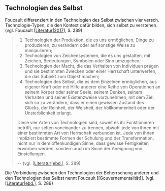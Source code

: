 ## Technologien des Selbst

Foucault differenziert in den Technologien des Selbst zwischen vier versch. Technologie-Typen, die den Kontext dafür bilden, sich selbst zu verstehen. (vgl. Foucault [[Literatur|2017]], S. 289)

> 1. Technologien der Produktion, die es uns ermöglichen, Dinge zu produzieren, zu verändern oder auf sonstige Weise zu manipulieren;
> 2. Technologien von Zeichensystemen, die es uns gestatten, mit Zeichen, Bedeutungen, Symbolen oder Sinn umzugehen;
> 3. Technologien der Macht, die das Verhalten von Individuen prägen und sie bestimmten Zwecken oder einer Herrschaft unterwerfen, die das Subjekt zum Objekt machen;
> 4. Technologien des Selbst, die es dem Einzelnen ermöglichen, aus eigener Kraft oder mit Hilfe anderer eine Reihe von Operationen an seinem Körper oder seiner Seele, seinem Denken, seinem Verhalten und seiner Existenzweise vorzunehmen, mit dem Ziel, sich so zu verändern, dass er einen gewissen Zustand des Glücks, der Reinheit, der Weisheit, der Vollkommenheit oder der Unsterblichkeit erlangt.
> 
> Diese vier Arten von Technologien sind, soweit es ihr Funktionieren betrifft, nur selten voneinander zu trennen, obwohl jede von ihnen mit einer bestimmten Art von Herrschaft verbunden ist. Jede von ihnen impliziert bestimmte Formen der Schulung und der Transformation, nicht nur in dem offenkundigen Sinne, dass gewisse Fertigkeiten erworben werden, sondern auch im Sinne der Aneignung von Einstellungen.
> 
> -- (vgl. [[Literatur|ebd.]], S. 289)

Die Verbindung zwischen den Technologien der Beherrschung anderer und den Technologien des Selbst nennt Foucault [[Gouvernementalität]]. (vgl. [[Literatur|ebd.]], S. 289)

[//begin]: # "Autogenerated link references for markdown compatibility"
[Literatur|2017]: Literatur.md "Literatur"
[Literatur|ebd.]: Literatur.md "Literatur"
[//end]: # "Autogenerated link references"